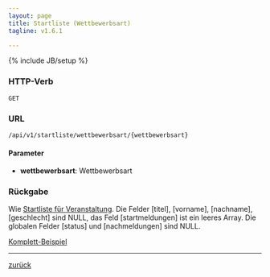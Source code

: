 ```yaml
---
layout: page
title: Startliste (Wettbewerbsart)
tagline: v1.6.1

---
```

{% include JB/setup %}

### HTTP-Verb ###
	GET

### URL ###
	/api/v1/startliste/wettbewerbsart/{wettbewerbsart}

#### Parameter ####

* **wettbewerbsart**: Wettbewerbsart

### Rückgabe ###
Wie [Startliste für Veranstaltung](startliste_veranstaltung.html). Die Felder [titel], [vorname], [nachname], [geschlecht] sind NULL, das Feld [startmeldungen] ist ein leeres Array. Die globalen Felder [status] und [nachmeldungen] sind NULL.

[Komplett-Beispiel](../../examples/startliste_wettbewerbsart.json)

* * *

[zurück](javascript:history.go(-1))
